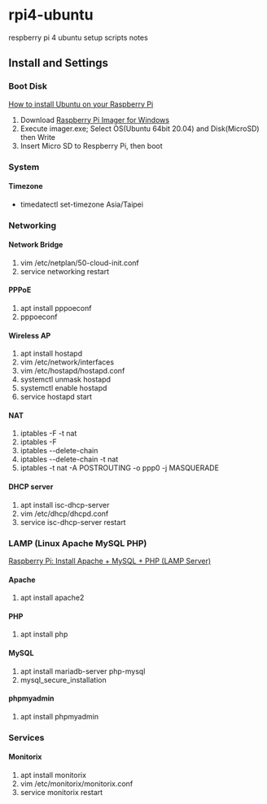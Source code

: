 # rpi4-ubuntu
respberry pi 4 ubuntu setup scripts notes

## Install and Settings

### Boot Disk
[How to install Ubuntu on your Raspberry Pi](https://ubuntu.com/tutorials/how-to-install-ubuntu-on-your-raspberry-pi)

1. Download [Raspberry Pi Imager for Windows](https://downloads.raspberrypi.org/imager/imager.exe)
2. Execute imager.exe; Select OS(Ubuntu 64bit 20.04) and Disk(MicroSD) then Write
3. Insert Micro SD to Respberry Pi, then boot

### System

#### Timezone
- timedatectl set-timezone Asia/Taipei

### Networking

#### Network Bridge

1. vim /etc/netplan/50-cloud-init.conf
2. service networking restart

#### PPPoE

1. apt install pppoeconf
2. pppoeconf

#### Wireless AP

1. apt install hostapd
2. vim /etc/network/interfaces
3. vim /etc/hostapd/hostapd.conf
4. systemctl unmask hostapd
5. systemctl enable hostapd
6. service hostapd start

#### NAT

1. iptables -F -t nat
2. iptables -F
3. iptables --delete-chain
4. iptables --delete-chain -t nat
5. iptables -t nat -A POSTROUTING -o ppp0 -j MASQUERADE

#### DHCP server

1. apt install isc-dhcp-server
2. vim /etc/dhcp/dhcpd.conf
3. service isc-dhcp-server restart

### LAMP (Linux Apache MySQL PHP)
[Raspberry Pi: Install Apache + MySQL + PHP (LAMP Server)](https://randomnerdtutorials.com/raspberry-pi-apache-mysql-php-lamp-server/)
#### Apache

1. apt install apache2

#### PHP

1. apt install php

#### MySQL

1. apt install mariadb-server php-mysql
2. mysql_secure_installation

#### phpmyadmin

1. apt install phpmyadmin

### Services

#### Monitorix

1. apt install monitorix
2. vim /etc/monitorix/monitorix.conf
3. service monitorix restart
